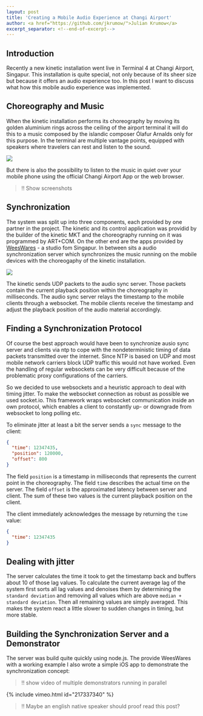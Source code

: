 ```yaml
---
layout: post
title: 'Creating a Mobile Audio Experience at Changi Airport'
author: <a href="https://github.com/jkrumow/">Julian Krumow</a>
excerpt_separator: <!--end-of-excerpt-->
---
```

## Introduction

Recently a new kinetic installation went live in Terminal 4 at Changi Airport, Singapur. This installation is quite special, not only because of its sheer size but because it offers an audio experience too. In this post I want to discuss what how this mobile audio experience was implemented.
<!--end-of-excerpt-->

## Choreography and Music

When the kinetic installation performs its choreography by moving its golden aluminium rings across the ceiling of the airport terminal it will do this to a music composed by the islandic composer Ólafur Arnalds only for this purpose. In the terminal are multiple vantage points, equipped with speakers where travelers can rest and listen to the sound.

![]({{site.url}}/images/changi_petal_clouds/2017_ArtCom_Petalclouds_ChangiT4_08954_web-1360x765.png)

But there is also the possibility to listen to the music in quiet over your mobile phone using the official Changi Airport App or the web browser.

> !! Show screenshots

## Synchronization

The system was split up into three components, each provided by one partner in the project. The kinetic and its control application was providid by the builder of the kinetic MKT and the choreography running on it was programmed by ART+COM. On the other end are the apps provided by [WeesWares](http://www.weeswares.com) - a studio fom Singapur. In between sits a audio synchronization server which synchronizes the music running on the mobile devices with the choreogaphy of the kinetic installation.

![]({{site.url}}/images/changi_petal_clouds/system_setup.png)

The kinetic sends UDP packets to the audio sync server. Those packets contain the current playback position within the choreography in milliseconds. The audio sync server relays the timestamp to the mobile clients through a websocket. The mobile clients receive the timestamp and adjust the playback position of the audio material accordingly.

## Finding a Synchronization Protocol

Of course the best approach would have been to synchronize ausio sync server and clients via ntp to cope with the nondeterministic timing of data packets transmitted over the internet. Since NTP is based on UDP and most mobile network carriers block UDP traffic this would not have worked. Even the handling of regular websockets can be very difficult because of the problematic proxy configurations of the carriers.

So we decided to use websockets and a heuristic approach to deal with timing jitter. To make the websocket connection as robust as possible we used socket.io. This framework wraps websocket communication inside an own protocol, which enables a client to constantly up- or downgrade from websocket to long polling etc.

To eliminate jitter at least a bit the server sends a `sync` message to the client:

```json
{
  "time": 12347435,
  "position": 120000,
  "offset": 800
}
```

The field `position` is a timestamp in milliseconds that represents the current point in the choreography.
The field `time` describes the actual time on the server.
The field `offset` is the approximated latency between server and client. The sum of these two values is the current playback position on the client.

The client immediately acknowledges the message by returning the `time` value:

```json
{
  "time": 12347435
}
```

## Dealing with jitter

The server calculates the time it took to get the timestamp back and buffers about 10 of those lag values. To calculate the current average lag of the system first sorts all lag values and denoises them by determining the `standard deviation` and removing all values which are above `median + standard deviation`. Then all remaining values are simply averaged. This makes the system react a little slower to sudden changes in timing, but more stable.

## Building the Synchronization Server and a Demonstrator

The server was build quite quickly using node.js. The provide WeesWares with a working example I also wrote a simple iOS app to demonstrate the synchronization concept:

> !! show video of multiple demonstrators running in parallel

{% include vimeo.html id="217337340" %}

> !! Maybe an english native speaker should proof read this post?
